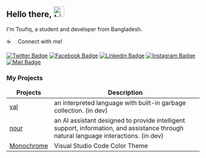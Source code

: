 ## Hello there, <img src="https://user-images.githubusercontent.com/1303154/88677602-1635ba80-d120-11ea-84d8-d263ba5fc3c0.gif" width="28px" alt="hi">

I'm Toufiq, a student and developer from Bangladesh.

:coffee: &emsp;Connect with me!

[![Twitter Badge](https://img.shields.io/badge/Twitter-1DA1F2?style=for-the-badge&logo=twitter&logoColor=white)](https://twitter.com/toufiqahmedshr) [![Facebook Badge](https://img.shields.io/badge/Facebook-1877F2?style=for-the-badge&logo=facebook&logoColor=white)](https://facebook.com/toufiqahmedshr) [![Linkedin Badge](https://img.shields.io/badge/LinkedIn-0077B5?style=for-the-badge&logo=linkedin&logoColor=white)](https://www.linkedin.com/in/toufiqahmedshr/) [![Instagram Badge](https://img.shields.io/badge/Instagram-E4405F?style=for-the-badge&logo=instagram&logoColor=white)](https://instagram.com/toufiqahmedshr) [![Mail Badge](https://img.shields.io/badge/Gmail-D14836?style=for-the-badge&logo=gmail&logoColor=white)](mailto:md.toufiqahmedshr@gmail.com)


<!-- ### My Github Stats -->
<!-- <p align="center"> <img src="https://github-readme-stats.vercel.app/api?username=toufiqahmedshr&show_icons=true&count_private=true&theme=dark" alt="toufiqahmedshr" /> -->

### My Projects

<table>
  <thead align="center">
    <tr border: none;>
      <td><b>Projects</b></td>
      <td><b>Description</b></td>
    </tr>
  </thead>
  <tbody>
    <tr>
      <td><a href="https://github.com/toufiq7r/nour">yal</a></td>
      <td>an interpreted language with built-in garbage collection. (in dev)</td>
    </tr>
    <tr>
      <td><a href="https://github.com/toufiq7r/nour">nour</a></td>
      <td>an AI assistant designed to provide intelligent support, information, and assistance through natural language interactions. (in dev)</td>
    </tr>
    <tr>
      <td><a href="https://marketplace.visualstudio.com/items?itemName=toufiqahmedshr.monochrome-theme" target="_blank">Monochrome</a></td>
      <td>Visual Studio Code Color Theme</td>
    </tr>
  </tbody>
</table>

<!--  TOP LANGUAGES STATISTICS -->
<!--  [![Top Langs](https://github-readme-stats.vercel.app/api/top-langs/?username=toufiqahmedshr&theme=dark&layout=compact&align=right&width=40%)](https://github.com/toufiqahmedshr/github-readme-stats) -->
